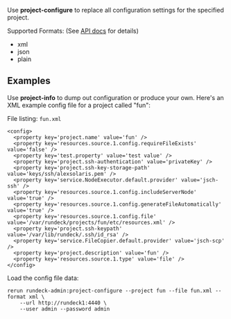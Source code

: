 Use **project-configure** to replace all configuration settings
for the specified project. 

Supported Formats: (See [API docs](http://rundeck.org/2.1.0/api/index.html#put-project-configuration) for details)

* xml
* json
* plain

Examples
--------

Use **project-info** to dump out configuration or produce your own. 
Here's an XML example config file for a project called "fun":

File listing: `fun.xml`

	<config>
	  <property key='project.name' value='fun' />
	  <property key='resources.source.1.config.requireFileExists' value='false' />
	  <property key='test.property' value='test value' />
	  <property key='project.ssh-authentication' value='privateKey' />
	  <property key='project.ssh-key-storage-path' value='keys/ssh/alexsolaris.pem' />
	  <property key='service.NodeExecutor.default.provider' value='jsch-ssh' />
	  <property key='resources.source.1.config.includeServerNode' value='true' />
	  <property key='resources.source.1.config.generateFileAutomatically' value='true' />
	  <property key='resources.source.1.config.file' value='/var/rundeck/projects/fun/etc/resources.xml' />
	  <property key='project.ssh-keypath' value='/var/lib/rundeck/.ssh/id_rsa' />
	  <property key='service.FileCopier.default.provider' value='jsch-scp' />
	  <property key='project.description' value='fun' />
	  <property key='resources.source.1.type' value='file' />
	</config>

Load the config file data:

    rerun rundeck-admin:project-configure --project fun --file fun.xml --format xml \
        --url http://rundeck1:4440 \
        --user admin --password admin 


